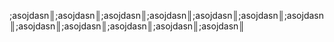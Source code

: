 ;asojdasn║;asojdasn║;asojdasn║;asojdasn║;asojdasn║;asojdasn║;asojdasn║;asojdasn║;asojdasn║;asojdasn║;asojdasn║;asojdasn║

